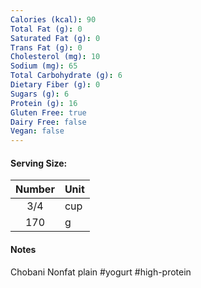 ```yaml
---
Calories (kcal): 90
Total Fat (g): 0
Saturated Fat (g): 0
Trans Fat (g): 0
Cholesterol (mg): 10
Sodium (mg): 65
Total Carbohydrate (g): 6
Dietary Fiber (g): 0
Sugars (g): 6
Protein (g): 16
Gluten Free: true
Dairy Free: false
Vegan: false
---
```

#### Serving Size:

| Number | Unit |
| :----: | :--- |
|  3/4   | cup  |
|  170   | g    |
#### Notes

Chobani Nonfat plain #yogurt #high-protein